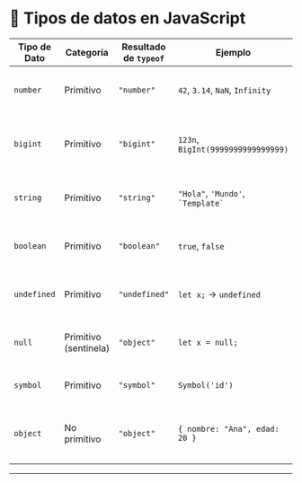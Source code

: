 # 🧠 Tipos de datos en JavaScript

| Tipo de Dato | Categoría | Resultado de `typeof` | Ejemplo | Descripción |
|---------------|------------|-----------------------|----------|--------------|
| `number` | Primitivo | `"number"` | `42`, `3.14`, `NaN`, `Infinity` | Representa números, ya sean enteros o decimales. |
| `bigint` | Primitivo | `"bigint"` | `123n`, `BigInt(9999999999999999)` | Permite trabajar con números enteros muy grandes. |
| `string` | Primitivo | `"string"` | `"Hola"`, `'Mundo'`, `` `Template` `` | Representa texto o cadenas de caracteres. |
| `boolean` | Primitivo | `"boolean"` | `true`, `false` | Solo tiene dos valores: verdadero o falso. |
| `undefined` | Primitivo | `"undefined"` | `let x;` → `undefined` | Valor por defecto de variables no inicializadas. |
| `null` | Primitivo (sentinela) | `"object"` | `let x = null;` | Representa la ausencia intencional de valor. |
| `symbol` | Primitivo | `"symbol"` | `Symbol('id')` | Crea identificadores únicos. |
| `object` | No primitivo | `"object"` | `{ nombre: "Ana", edad: 20 }` | Colección de pares clave–valor; puede incluir arreglos y funciones. |

---